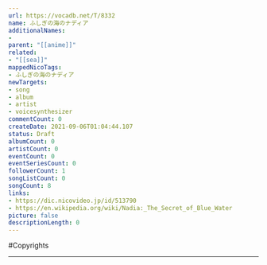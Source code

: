 ```yaml
---
url: https://vocadb.net/T/8332
name: ふしぎの海のナディア
additionalNames: 
- 
parent: "[[anime]]"
related:
- "[[sea]]"
mappedNicoTags:
- ふしぎの海のナディア
newTargets:
- song
- album
- artist
- voicesynthesizer
commentCount: 0
createDate: 2021-09-06T01:04:44.107
status: Draft
albumCount: 0
artistCount: 0
eventCount: 0
eventSeriesCount: 0
followerCount: 1
songListCount: 0
songCount: 8
links: 
- https://dic.nicovideo.jp/id/513790
- https://en.wikipedia.org/wiki/Nadia:_The_Secret_of_Blue_Water
picture: false
descriptionLength: 0
---
```


#Copyrights



---

